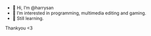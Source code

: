 - 👋 Hi, I’m @harrysan
- 👀 I’m interested in programming, multimedia editing and gaming.
- 🌱 Still learning.

Thankyou <3

<!---
harrysan/harrysan is a ✨ special ✨ repository because its `README.md` (this file) appears on your GitHub profile.
You can click the Preview link to take a look at your changes.
--->
